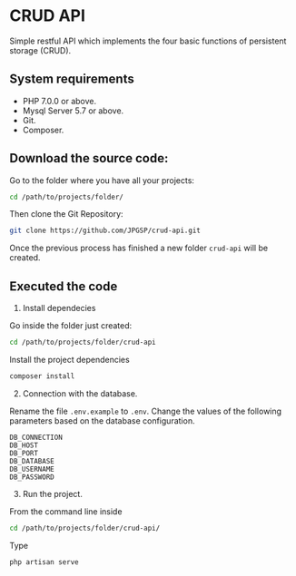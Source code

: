 # CRUD API

Simple restful API which implements the four basic functions of persistent storage (CRUD).


## System requirements

 - PHP 7.0.0 or above.
 - Mysql Server  5.7 or above.
 - Git.
 - Composer.
 
## Download the source code:

Go to the folder where you have all your projects:

```bash
cd /path/to/projects/folder/
```

Then clone the Git Repository:

```bash
git clone https://github.com/JPGSP/crud-api.git
```

Once the previous process has finished a new folder ```crud-api``` will be created.

## Executed the code

1. Install dependecies

Go inside the folder just created:

```bash
cd /path/to/projects/folder/crud-api
```

Install the project dependencies

```bash
composer install
```

2. Connection with the database.

Rename the file ```.env.example``` to ```.env```.
Change the values of the following parameters based on the database configuration.

```
DB_CONNECTION
DB_HOST
DB_PORT
DB_DATABASE
DB_USERNAME
DB_PASSWORD
```

3. Run the project.

From the command line inside 

```bash
cd /path/to/projects/folder/crud-api/
```

Type

```bash
php artisan serve
```